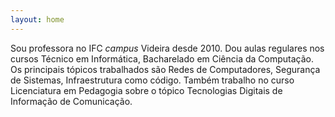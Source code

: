 ```yaml
---
layout: home
---
```


Sou professora no IFC _campus_ Videira desde 2010. Dou aulas regulares nos cursos Técnico em Informática, Bacharelado em Ciência da Computação. Os principais tópicos trabalhados são Redes de Computadores, Segurança de Sistemas, Infraestrutura como código. Também trabalho no curso Licenciatura em Pedagogia sobre o tópico Tecnologias Digitais de Informação de Comunicação.

